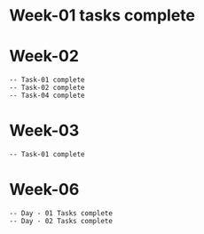 # Week-01 tasks complete
# Week-02
    -- Task-01 complete
    -- Task-02 complete
    -- Task-04 complete
# Week-03
    -- Task-01 complete
# Week-06
    -- Day - 01 Tasks complete
    -- Day - 02 Tasks complete
    
    
